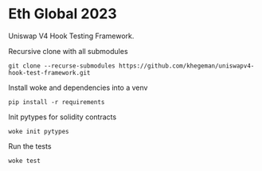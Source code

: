 
# Eth Global 2023 

Uniswap V4 Hook Testing Framework.  


Recursive clone with all submodules
```
git clone --recurse-submodules https://github.com/khegeman/uniswapv4-hook-test-framework.git
```


Install woke and dependencies into a venv
```
pip install -r requirements
```

Init pytypes for solidity contracts
```
woke init pytypes
```

Run the tests
```
woke test 
```